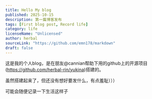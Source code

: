 ```yaml
---
title: Hello My blog
published: 2025-10-15
description: 第一篇博客发布
tags: [First blog post, Record life]
category: life
licenseName: "Unlicensed"
author: herbal
sourceLink: "https://github.com/emn178/markdown"
draft: false
---
```


这是我的个人blog，是在朋友@cannian帮助下用的github上的开源项目(https://github.com/herbal-rin/yukina)搭建的。

虽然搭建起来了，但还没有想好要发什么，有点羞耻）））

可能会随便记录一下生活这样子
